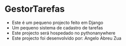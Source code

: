 # GestorTarefas
 * Este é um pequeno projecto feito em Django
 * Um pequeno sistema de cadastro de tarefas
 * Este projecto será hospedado no pythonanywhere
 * Este projecto foi desenvolvido por: Angelo Abreu Zua